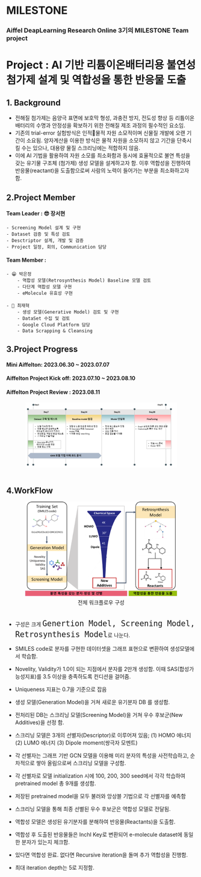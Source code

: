 # MILESTONE
### Aiffel DeapLearning Research Online 3기의  MILESTONE Team project
>
# Project : AI 기반 리튬이온배터리용 불연성 첨가제 설계 및 역합성을 통한 반응물 도출

## 1. Background
- 	전해질 첨가제는 음양극 표면에 보호막 형성, 과충전 방지, 전도성 향상 등 리튬이온 배터리의 수명과 안정성을 확보하기 위한 전해질 제조 과정의 필수적인 요소임.
-	기존의 trial-error 실험방식은 인적물적 자원 소모적이며 신물질 개발에 오랜 기간이 소요됨. 양자계산을 이용한 방식은 물적 자원을 소모하지 않고 기간을 단축시킬 수는 있으나, 대용량 물질 스크리닝에는 적합하지 않음. 
-	이에 AI 기법을 활용하여 자원 소모를 최소화함과 동시에 효율적으로 불연 특성을 갖는 유기물 구조체 (첨가제) 생성 모델을 설계하고자 함. 이후 역합성을 진행하여 반응물(reactant)을 도출함으로써 사람의 노력이 들어가는 부분을 최소화하고자 함.

## 2.Project Member
#### Team Leader : 😎 장서현
    - Screening Model 설계 및 구현
    - Dataset 검증 및 특성 검토
    - Desctriptor 설계, 개발 및 검증
    - Project 일정, 회의, Communication 담당
#### Team Member : 
    - 😁 박은정
        - 역합성 모델(Retrosynthesis Model) Baseline 모델 검토
        - 다단계 역합성 모델 구현
        - eMolecule 유효성 구현
           
    - 🧐 최재혁
        - 생성 모델(Generative Model) 검토 및 구현
        - DataSet 수집 및 검토
        - Google Cloud Platform 담당
        - Data Scrapping & Cleansing


## 3.Project Progress
#### Mini Aiffelton: 2023.06.30 ~ 2023.07.07
#### Aiffelton Project Kick off: 2023.07.10 ~ 2023.08.10
#### Aiffelton Project Review : 2023.08.11

<div align='center'>
<img src='https://github.com/LubyJ/MILESTONE/blob/main/images/project_progress.png?raw=true' width='80%' height='80%' alt='workflow'><br>
</div><br>

## 4.WorkFlow 

<div align='center'>
<img src='https://github.com/LubyJ/MILESTONE/blob/main/images/Workflow.png?raw=true' width='80%' height='80%' alt='workflow'><br>
전체 워크플로우 구성
</div><br>

- 구성은 크게 <font size=5>`Genertion Model, Screening Model, Retrosynthesis Model`</font>로 나눈다. 




-	SMILES code로 분자를 구현한 데이터셋을 그래프 표현으로 변환하여 생성모델에서 학습함.
-	Novelity, Validity가 1.0이 되는 지점에서 분자를 2만개 생성함. 이때 SAS(합성가능성지표)를 3.5 이상을 충족하도록 컨디션을 걸어줌.
-	Uniqueness 지표는 0.7을 기준으로 잡음
-	생성 모델(Generation Model)을 거쳐 새로운 유기분자 DB 를 생성함.

-	전처리된 DB는 스크리닝 모델(Screening Model)을 거쳐 우수 후보군(New Additives)을 선정 함.
-	스크리닝 모델은 3개의 선별자(Descriptor)로 이루어져 있음; (1) HOMO 에너지 (2) LUMO 에너지 (3) Dipole moment(쌍극자 모멘트)
-	각 선별자는 그래프 기반 GCN 모델을 이용해 미리 분자의 특성을 사전학습하고, 순차적으로 쌓아 올림으로써 스크리닝 모델을 구성함.
-	각 선별자로 모델 initialization 시에 100, 200, 300 seed에서 각각 학습하여 pretrained model 총 9개를 생성함.
-	저장된 pretrained model을 모두 불러와 앙상블 기법으로 각 선별자를 예측함
-	스크리닝 모델을 통해 최종 선별된 우수 후보군은 역합성 모델로 전달됨.
  
-	역합성 모델은 생성된 유기분자를 분해하여 반응물(Reactants)을 도출함.
-	역합성 후 도출된 반응물들은 InchI Key로 변환되어 e-molecule dataset에 동일한 분자가 있는지 체크함.
-	있다면 역합성 완료. 없다면 Recursive iteration을 돌며 추가 역합성을 진행함.
-	최대 iteration depth는 5로 지정함. 


